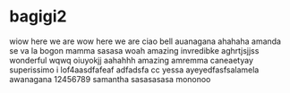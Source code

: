 # bagigi2
wiow
here we are
wow here we are
ciao bell
auanagana
ahahaha
amanda
se va la bogon
mamma
sasasa
woah
amazing
invredibke
aghrtjsjjss
wonderful
wqwq
oiuyokjj
aahahhh
amazing
amremma caneaetyay
superissimo
i lof4aasdfafeaf
adfadsfa
cc
yessa
ayeyedfasfsalamela
awanagana
12456789
samantha
sasasasasa
mononoo
